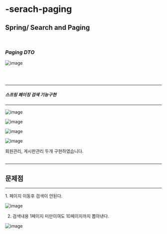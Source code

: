 # -serach-paging

<h2>Spring/ Search and Paging</h2>
<br>
<h3><i>Paging DTO</i></h3>

![image](https://user-images.githubusercontent.com/71121027/101321038-1309c280-38a8-11eb-8be2-d02607ea2a30.png)

<br>
<br>

<hr>
<h5>스프링 페이징 검색 기능구현</h5>
<hr>

![image](https://user-images.githubusercontent.com/71121027/101319116-c40e5e00-38a4-11eb-8792-962fe90cf82a.png)

![image](https://user-images.githubusercontent.com/71121027/101319355-2f583000-38a5-11eb-9a47-162edb5e801c.png)

![image](https://user-images.githubusercontent.com/71121027/101320271-cffb1f80-38a6-11eb-9b12-78223e548159.png)

![image](https://user-images.githubusercontent.com/71121027/101320368-f7ea8300-38a6-11eb-98b6-220eb5e6069d.png)

회원관리, 게시판관리 두개 구현하였습니다.
<br>
<br>
<hr>
<h2>문제점 </h2>
<hr>
1. 페이지 이동후 검색이 안된다.

![image](https://user-images.githubusercontent.com/71121027/101320694-88c15e80-38a7-11eb-9f82-b60f88123a44.png)


2. 검색내용 1페이지 미만이여도 10페이지까지 뽑아낸다.

![image](https://user-images.githubusercontent.com/71121027/101320619-662f4580-38a7-11eb-9ffb-ed86ec4d6da5.png)
